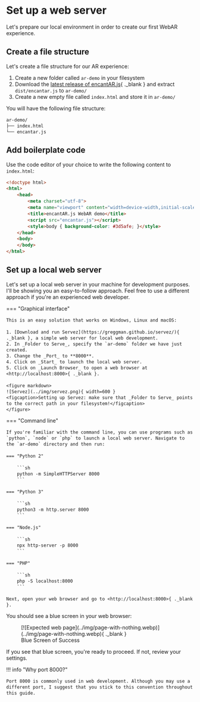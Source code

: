 # Set up a web server

Let's prepare our local environment in order to create our first WebAR experience.

## Create a file structure

Let's create a file structure for our AR experience:

1. Create a new folder called `ar-demo` in your filesystem
2. Download the [latest release of encantAR.js](../download.md){ ._blank } and extract `dist/encantar.js` to `ar-demo/`
3. Create a new empty file called `index.html` and store it in `ar-demo/`

You will have the following file structure:

    ar-demo/
    ├── index.html
    └── encantar.js

## Add boilerplate code

Use the code editor of your choice to write the following content to `index.html`:

```html title="index.html"
<!doctype html>
<html>
    <head>
        <meta charset="utf-8">
        <meta name="viewport" content="width=device-width,initial-scale=1">
        <title>encantAR.js WebAR demo</title>
        <script src="encantar.js"></script>
        <style>body { background-color: #3d5afe; }</style>
    </head>
    <body>
    </body>
</html>
```

## Set up a local web server

Let's set up a local web server in your machine for development purposes. I'll be showing you an easy-to-follow approach. Feel free to use a different approach if you're an experienced web developer.

=== "Graphical interface"

    This is an easy solution that works on Windows, Linux and macOS:

    1. [Download and run Servez](https://greggman.github.io/servez/){ ._blank }, a simple web server for local web development.
    2. In _Folder to Serve_, specify the `ar-demo` folder we have just created.
    3. Change the _Port_ to **8000**.
    4. Click on _Start_ to launch the local web server.
    5. Click on _Launch Browser_ to open a web browser at <http://localhost:8000>{ ._blank }.

    <figure markdown>
    ![Servez](../img/servez.png){ width=600 }
    <figcaption>Setting up Servez: make sure that _Folder to Serve_ points to the correct path in your filesystem!</figcaption>
    </figure>

=== "Command line"

    If you're familiar with the command line, you can use programs such as `python`, `node` or `php` to launch a local web server. Navigate to the `ar-demo` directory and then run:

    === "Python 2"

        ```sh
        python -m SimpleHTTPServer 8000
        ```

    === "Python 3"

        ```sh
        python3 -m http.server 8000
        ```

    === "Node.js"

        ```sh
        npx http-server -p 8000
        ```

    === "PHP"

        ```sh
        php -S localhost:8000
        ```

    Next, open your web browser and go to <http://localhost:8000>{ ._blank }.


You should see a blue screen in your web browser:

<figure markdown>
[![Expected web page](../img/page-with-nothing.webp)](../img/page-with-nothing.webp){ ._blank }
<figcaption>Blue Screen of Success</figcaption>
</figure>

If you see that blue screen, you're ready to proceed. If not, review your settings.

!!! info "Why port 8000?"

    Port 8000 is commonly used in web development. Although you may use a different port, I suggest that you stick to this convention throughout this guide.